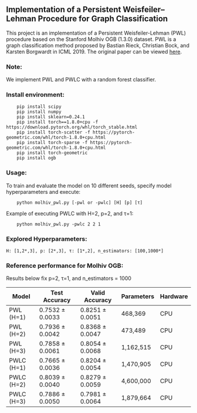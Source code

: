 ## Implementation of a Persistent Weisfeiler–Lehman Procedure for Graph Classification

This project is an implementation of a Persistent Weisfeiler-Lehman (PWL) procedure based on the Stanford Molhiv OGB (1.3.0) dataset. PWL is a graph classification method proposed by Bastian Rieck, Christian Bock, and Karsten Borgwardt in ICML 2019. The original paper can be viewed [here](http://proceedings.mlr.press/v97/rieck19a/rieck19a.pdf).

### Note:

We implement PWL and PWLC with a random forest classifier.

### Install environment:
``` 
    pip install scipy
    pip install numpy
    pip install sklearn=0.24.1
    pip install torch==1.8.0+cpu -f https://download.pytorch.org/whl/torch_stable.html
    pip install torch-scatter -f https://pytorch-geometric.com/whl/torch-1.8.0+cpu.html
    pip install torch-sparse -f https://pytorch-geometric.com/whl/torch-1.8.0+cpu.html
    pip install torch-geometric
    pip install ogb
```

### Usage:
To train and evaluate the model on 10 different seeds, specify model hyperparameters and execute:
``` 
    python molhiv_pwl.py [-pwl or -pwlc] [H] [p] [τ]
```
Example of executing PWLC with H=2, p=2, and τ=1:
``` 
    python molhiv_pwl.py -pwlc 2 2 1
```

 
### Explored Hyperparameters:

```
H: [1,2*,3], p: [2*,3], τ: [1*,2], n_estimators: [100,1000*]
```


### Reference performance for Molhiv OGB:
Results below fix p=2, τ=1, and n_estimators = 1000

| Model              |Test Accuracy    |Valid Accuracy   | Parameters    | Hardware |
| ------------------ |--------------   | --------------- | -------------- |----------|
| PWL (H=1)     | 0.7532  ± 0.0033 | 0.8251  ± 0.0051 | 468,369  | CPU |
| PWL (H=2)       | 0.7936  ± 0.0042 | 0.8368  ± 0.0047 | 473,489 | CPU |
| PWL (H=3)       | 0.7858  ± 0.0061 | 0.8054  ± 0.0068 | 1,162,515 | CPU |
| PWLC (H=1)  | 0.7665  ± 0.0036 | 0.8204  ± 0.0054 | 1,470,905  | CPU |
| PWLC (H=2)    | 0.8039  ± 0.0040 | 0.8279  ± 0.0059 | 4,600,000  | CPU |
| PWLC (H=3) | 0.7886  ± 0.0050 | 0.7981  ± 0.0064 | 1,879,664  | CPU |
